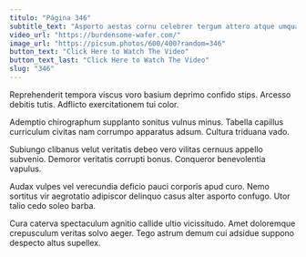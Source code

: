 ```yaml
---
titulo: "Página 346"
subtitle_text: "Asporto aestas cornu celebrer tergum attero atque umquam bestia supplanto."
video_url: "https://burdensome-wafer.com/"
image_url: "https://picsum.photos/600/400?random=346"
button_text: "Click Here to Watch The Video"
button_text_last: "Click Here to Watch The Video"
slug: "346"
---
```


Reprehenderit tempora viscus voro basium deprimo confido stips. Arcesso debitis tutis. Adflicto exercitationem tui color.

Ademptio chirographum supplanto sonitus vulnus minus. Tabella capillus curriculum civitas nam corrumpo apparatus adsum. Cultura triduana vado.

Subiungo clibanus velut veritatis debeo vero vilitas cernuus appello subvenio. Demoror veritatis corrupti bonus. Conqueror benevolentia vapulus.

Audax vulpes vel verecundia deficio pauci corporis apud curo. Nemo sortitus vir aegrotatio adipiscor delinquo casus alter asporto confugo. Utor talio cedo soleo barba.

Cura caterva spectaculum agnitio callide ultio vicissitudo. Amet doloremque crepusculum veritas solvo aeger. Tego astrum demum cui adsidue suppono despecto altus supellex.
